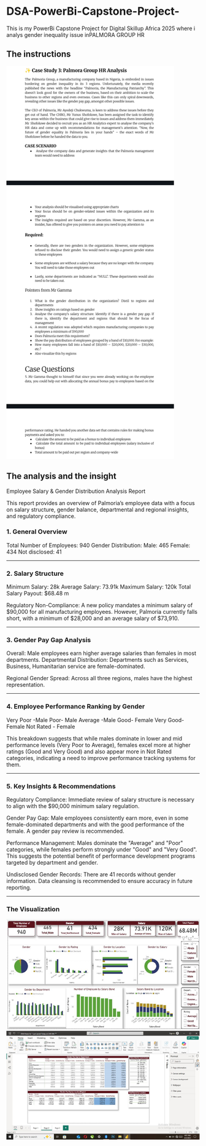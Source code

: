 # DSA-PowerBi-Capstone-Project-
This is my PowerBi Capstone Project for Digital Skillup Africa 2025 where i analys gender inequality issue inPALMORA GROUP HR 

## The instructions 
![The given instructions](1754210103851.jpg)

## The analysis and the insight 
Employee Salary & Gender Distribution Analysis Report

This report provides an overview of Palmoria’s employee data with a focus on salary structure, gender balance, departmental and regional insights, and regulatory compliance.

### 1. General Overview
Total Number of Employees: 940
Gender Distribution:
Male: 465
Female: 434
Not disclosed: 41

---

### 2. Salary Structure
Minimum Salary: 28k
Average Salary: 73.91k
Maximum Salary: 120k
Total Salary Payout: $68.48 m

Regulatory Non-Compliance:
A new policy mandates a minimum salary of $90,000 for all manufacturing employees. However, Palmoria currently falls short, with a minimum of $28,000 and an average salary of $73,910.

---

### 3. Gender Pay Gap Analysis
Overall: Male employees earn higher average salaries than females in most departments.
Departmental Distribution:
Departments such as Services, Business, Humanitarian service are female-dominated.

Regional Gender Spread:
Across all three regions, males have the highest representation.

---

### 4. Employee Performance Ranking by Gender
Very Poor	-Male
Poor-	Male
Average	-Male
Good-	Female
Very Good-	Female
Not Rated	- Female

This breakdown suggests that while males dominate in lower and mid performance levels (Very Poor to Average), females excel more at higher ratings (Good and Very Good) and also appear more in Not Rated categories, indicating a need to improve performance tracking systems for them.

---

### 5. Key Insights & Recommendations
Regulatory Compliance:
Immediate review of salary structure is necessary to align with the $90,000 minimum salary regulation.

Gender Pay Gap:
Male employees consistently earn more, even in some female-dominated departments and with the good performance of the female. A gender pay review is recommended.

Performance Management:
Males dominate the "Average" and "Poor" categories, while females perform strongly under "Good" and "Very Good". This suggests the potential benefit of performance development programs targeted by department and gender.

Undisclosed Gender Records:
There are 41 records without gender information. Data cleansing is recommended to ensure accuracy in future reporting.

---
### The Visualization 
![the charts and slicers](DSA.JPG)
 ![the tables](DSA3.JPG)
